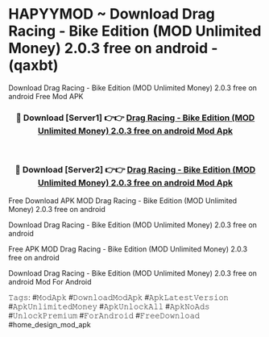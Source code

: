 # HAPYYMOD ~ Download Drag Racing - Bike Edition (MOD Unlimited Money) 2.0.3 free on android - (qaxbt)
Download Drag Racing - Bike Edition (MOD Unlimited Money) 2.0.3 free on android Free Mod APK

<div align="center">
<h3>🔴 Download [Server1] 👉👉 <a href="https://apk-comot.site?title=Drag_Racing_-_Bike_Edition_(MOD_Unlimited_Money)_2.0.3_free_on_android">Drag Racing - Bike Edition (MOD Unlimited Money) 2.0.3 free on android Mod Apk</a></h3><br>

<h3>🔴 Download [Server2] 👉👉 <a href="https://apk-comot.site?title=Drag_Racing_-_Bike_Edition_(MOD_Unlimited_Money)_2.0.3_free_on_android">Drag Racing - Bike Edition (MOD Unlimited Money) 2.0.3 free on android Mod Apk</a></h3>
</div>


Free Download APK MOD Drag Racing - Bike Edition (MOD Unlimited Money) 2.0.3 free on android

Download Drag Racing - Bike Edition (MOD Unlimited Money) 2.0.3 free on android 

Free APK MOD Drag Racing - Bike Edition (MOD Unlimited Money) 2.0.3 free on android 

Download Drag Racing - Bike Edition (MOD Unlimited Money) 2.0.3 free on android Mod For Android

𝚃𝚊𝚐𝚜: #𝙼𝚘𝚍𝙰𝚙𝚔 #𝙳𝚘𝚠𝚗𝚕𝚘𝚊𝚍𝙼𝚘𝚍𝙰𝚙𝚔 #𝙰𝚙𝚔𝙻𝚊𝚝𝚎𝚜𝚝𝚅𝚎𝚛𝚜𝚒𝚘𝚗 #𝙰𝚙𝚔𝚄𝚗𝚕𝚒𝚖𝚒𝚝𝚎𝚍𝙼𝚘𝚗𝚎𝚢 #𝙰𝚙𝚔𝚄𝚗𝚕𝚘𝚌𝚔𝙰𝚕𝚕 #𝙰𝚙𝚔𝙽𝚘𝙰𝚍𝚜 #𝚄𝚗𝚕𝚘𝚌𝚔𝙿𝚛𝚎𝚖𝚒𝚞𝚖 #𝙵𝚘𝚛𝙰𝚗𝚍𝚛𝚘𝚒𝚍 #𝙵𝚛𝚎𝚎𝙳𝚘𝚠𝚗𝚕𝚘𝚊𝚍 #home_design_mod_apk